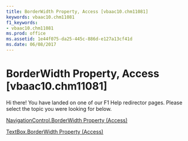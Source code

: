 ```yaml
---
title: BorderWidth Property, Access [vbaac10.chm11081]
keywords: vbaac10.chm11081
f1_keywords:
- vbaac10.chm11081
ms.prod: office
ms.assetid: 1e44f075-da25-445c-886d-e127a13cf41d
ms.date: 06/08/2017
---
```



# BorderWidth Property, Access [vbaac10.chm11081]

Hi there! You have landed on one of our F1 Help redirector pages. Please select the topic you were looking for below.

[NavigationControl.BorderWidth Property (Access)](http://msdn.microsoft.com/library/a0a39f30-18c5-2073-b463-1ffcb385357c%28Office.15%29.aspx)

[TextBox.BorderWidth Property (Access)](http://msdn.microsoft.com/library/e842887f-9ec1-4405-0558-6b3b3d3d221c%28Office.15%29.aspx)


